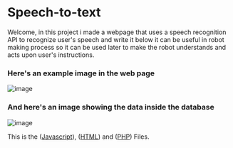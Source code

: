 # Speech-to-text

Welcome, in this project i made a webpage that uses a speech recognition API to recognize user's speech and write it below
it can be useful in robot making process so it can be used later to make the robot understands and acts upon user's instructions.

### Here's an example image in the web page
![image](https://github.com/oAmadu/Speech-to-text/assets/90242708/6521bcd1-538f-4253-a239-cfbdf006c115)

### And here's an image showing the data inside the database
![image](https://github.com/oAmadu/Speech-to-text/assets/90242708/60a6388b-8092-4774-b30b-1c2edbf9b419)



This is the ([Javascript](https://github.com/oAmadu/Speech-to-text/blob/50b06eef3a88b6c6f3698a21a16455e8954201c8/script.js)), ([HTML](https://github.com/oAmadu/Speech-to-text/blob/50b06eef3a88b6c6f3698a21a16455e8954201c8/website.html)) and ([PHP](https://github.com/oAmadu/Speech-to-text/blob/58eaa39949bfe5ed21f8edc2e20467d8cac2cc81/save_transcript.php)) Files.
